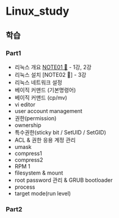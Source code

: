 # Linux_study

## 학습 
### Part1
  - 리눅스 개요 [NOTE01 📗] - 1강, 2강
  - 리눅스 설치 [NOTE02 📗] - 3강
  - 리눅스 네트워크 설정
  - 베이직 커맨드 (기본명령어)
  - 베이직 커맨드 (cp/mv)
  - vi editor
  - user account management
  - 권한(permission)
  - ownership
  - 특수권한(sticky bit / SetUID / SetGID)
  - ACL & 권한 응용 계정 관리
  - umask
  - compress1
  - compress2
  - RPM 1
  - filesystem & mount 
  - root password 관리 & GRUB bootloader
  - process
  - target mode(run level)


[NOTE01 📗]: https://github.com/chea-young/Linux_study/blob/main/Part1_01%20%EB%A6%AC%EB%88%85%EC%8A%A4%20%EA%B0%9C%EC%9A%94/README.md
### Part2  

